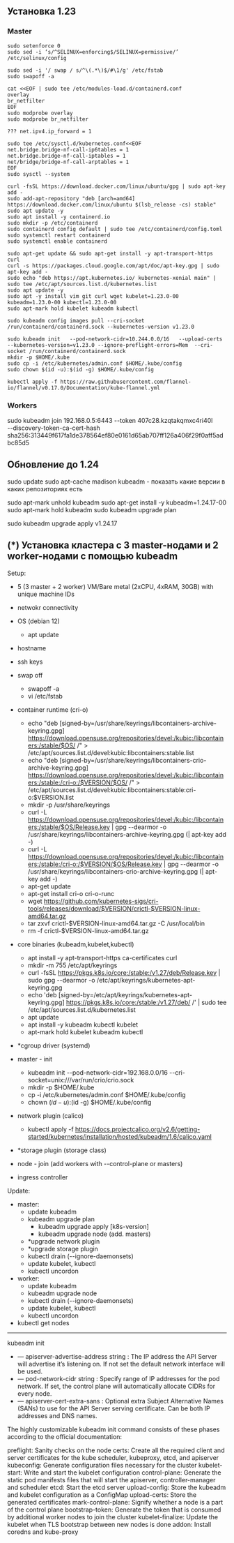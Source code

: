 
## Установка 1.23

### Master
```
sudo setenforce 0
sudo sed -i ‘s/^SELINUX=enforcing$/SELINUX=permissive/’ /etc/selinux/config

sudo sed -i '/ swap / s/^\(.*\)$/#\1/g' /etc/fstab
sudo swapoff -a

cat <<EOF | sudo tee /etc/modules-load.d/containerd.conf
overlay
br_netfilter
EOF
sudo modprobe overlay
sudo modprobe br_netfilter

??? net.ipv4.ip_forward = 1

sudo tee /etc/sysctl.d/kubernetes.conf<<EOF
net.bridge.bridge-nf-call-ip6tables = 1
net.bridge.bridge-nf-call-iptables = 1
net/bridge/bridge-nf-call-arptables = 1
EOF
sudo sysctl --system

curl -fsSL https://download.docker.com/linux/ubuntu/gpg | sudo apt-key add -
sudo add-apt-repository "deb [arch=amd64] https://download.docker.com/linux/ubuntu $(lsb_release -cs) stable"
sudo apt update -y
sudo apt install -y containerd.io
sudo mkdir -p /etc/containerd
sudo containerd config default | sudo tee /etc/containerd/config.toml
sudo systemctl restart containerd
sudo systemctl enable containerd

sudo apt-get update && sudo apt-get install -y apt-transport-https curl
curl -s https://packages.cloud.google.com/apt/doc/apt-key.gpg | sudo apt-key add -
sudo echo "deb https://apt.kubernetes.io/ kubernetes-xenial main" | sudo tee /etc/apt/sources.list.d/kubernetes.list
sudo apt update -y
sudo apt -y install vim git curl wget kubelet=1.23.0-00 kubeadm=1.23.0-00 kubectl=1.23.0-00
sudo apt-mark hold kubelet kubeadm kubectl

sudo kubeadm config images pull --cri-socket /run/containerd/containerd.sock --kubernetes-version v1.23.0

sudo kubeadm init   --pod-network-cidr=10.244.0.0/16   --upload-certs --kubernetes-version=v1.23.0 --ignore-preflight-errors=Mem  --cri-socket /run/containerd/containerd.sock
mkdir -p $HOME/.kube
sudo cp -i /etc/kubernetes/admin.conf $HOME/.kube/config
sudo chown $(id -u):$(id -g) $HOME/.kube/config

kubectl apply -f https://raw.githubusercontent.com/flannel-io/flannel/v0.17.0/Documentation/kube-flannel.yml
```
### Workers

sudo kubeadm join 192.168.0.5:6443 --token 407c28.kzqtakqmxc4ri40l \
        --discovery-token-ca-cert-hash sha256:313449f617fa1de378564ef80e0161d65ab707ff126a406f29f0aff5adbc85d5


## Обновление до 1.24

sudo update
sudo apt-cache madison kubeadm - показать какие версии в каких репозиториях есть

sudo apt-mark unhold kubeadm
sudo apt-get install -y kubeadm=1.24.17-00
sudo apt-mark hold kubeadm
sudo kubeadm upgrade plan

sudo kubeadm upgrade apply v1.24.17

## (*) Установка кластера с 3 master-нодами и 2 worker-нодами с помощью kubeadm

Setup:
- 5 (3 master + 2 worker) VM/Bare metal (2xCPU, 4xRAM, 30GB) with unique machine IDs
- netwokr connectivity
- OS (debian 12)
    - apt update
- hostname
- ssh keys
- swap off
    - swapoff -a
    - vi /etc/fstab
- container runtime (cri-o) 
  -  echo "deb [signed-by=/usr/share/keyrings/libcontainers-archive-keyring.gpg] https://download.opensuse.org/repositories/devel:/kubic:/libcontainers:/stable/$OS/ /" > /etc/apt/sources.list.d/devel:kubic:libcontainers:stable.list
  -  echo "deb [signed-by=/usr/share/keyrings/libcontainers-crio-archive-keyring.gpg] https://download.opensuse.org/repositories/devel:/kubic:/libcontainers:/stable:/cri-o:/$VERSION/$OS/ /" > /etc/apt/sources.list.d/devel:kubic:libcontainers:stable:cri-o:$VERSION.list
  - mkdir -p /usr/share/keyrings
  - curl -L https://download.opensuse.org/repositories/devel:/kubic:/libcontainers:/stable/$OS/Release.key | gpg --dearmor -o /usr/share/keyrings/libcontainers-archive-keyring.gpg (| apt-key add -)
  - curl -L https://download.opensuse.org/repositories/devel:/kubic:/libcontainers:/stable:/cri-o:/$VERSION/$OS/Release.key | gpg --dearmor -o /usr/share/keyrings/libcontainers-crio-archive-keyring.gpg (| apt-key add -)
  - apt-get update
  - apt-get install cri-o cri-o-runc
  - wget https://github.com/kubernetes-sigs/cri-tools/releases/download/$VERSION/crictl-$VERSION-linux-amd64.tar.gz
  - tar zxvf crictl-$VERSION-linux-amd64.tar.gz -C /usr/local/bin
  - rm -f crictl-$VERSION-linux-amd64.tar.gz 

- core binaries (kubeadm,kubelet,kubectl)
    - apt install -y apt-transport-https ca-certificates curl
    - mkdir -m 755 /etc/apt/keyrings
    - curl -fsSL https://pkgs.k8s.io/core:/stable:/v1.27/deb/Release.key | sudo gpg --dearmor -o /etc/apt/keyrings/kubernetes-apt-keyring.gpg
    - echo 'deb [signed-by=/etc/apt/keyrings/kubernetes-apt-keyring.gpg] https://pkgs.k8s.io/core:/stable:/v1.27/deb/ /' | sudo tee /etc/apt/sources.list.d/kubernetes.list
    - apt update
    - apt install -y kubeadm kubectl kubelet
    - apt-mark hold kubelet kubeadm kubectl
- *cgroup driver (systemd)
- master - init
    - kubeadm init --pod-network-cidr=192.168.0.0/16 --cri-socket=unix:///var/run/crio/crio.sock
    - mkdir -p $HOME/.kube
    - cp -i /etc/kubernetes/admin.conf $HOME/.kube/config
    - chown $(id -u):$(id -g) $HOME/.kube/config
- network plugin (calico)
    - kubectl apply -f https://docs.projectcalico.org/v2.6/getting-started/kubernetes/installation/hosted/kubeadm/1.6/calico.yaml
- *storage plugin (storage class)
- node - join (add workers with --control-plane or masters)
- ingress controller


Update:
- master:
    - update kubeadm
    - kubeadm upgrade plan
        - kubeadm upgrade apply [k8s-version]
        - kubeadm upgrade node (add. masters)
    - *upgrade network plugin
    - *upgrade storage plugin
    - kubectl drain (--ignore-daemonsets)
    - update kubelet, kubectl
    - kubectl uncordon
- worker:
    - update kubeadm
    - kubeadm upgrade node
    - kubectl drain (--ignore-daemonsets)
    - update kubelet, kubectl
    - kubectl uncordon 
- kubectl get nodes




----
kubeadm init



* — apiserver-advertise-address string : The IP address the API Server will advertise it’s listening on. If not set the default network interface will be used.
* — pod-network-cidr string : Specify range of IP addresses for the pod network. If set, the control plane will automatically allocate CIDRs for every node.
* — apiserver-cert-extra-sans : Optional extra Subject Alternative Names (SANs) to use for the API Server serving certificate. Can be both IP addresses and DNS names.

The highly customizable kubeadm init command consists of these phases according to the official documentation:

preflight: Sanity checks on the node
certs: Create all the required client and server certificates for the kube scheduler, kubeproxy, etcd, and apiserver
kubeconfig: Generate configuration files necessary for the cluster
kubelet-start: Write and start the kubelet configuration
control-plane: Generate the static pod manifests files that will start the apiserver, controller-manager and scheduler
etcd: Start the etcd server
upload-config: Store the kubeadm and kubelet configuration as a ConfigMap
upload-certs: Store the generated certificates
mark-control-plane: Signify whether a node is a part of the control plane
bootstrap-token: Generate the token that is consumed by additional worker nodes to join the cluster
kubelet-finalize: Update the kubelet when TLS bootstrap between new nodes is done
addon: Install coredns and kube-proxy